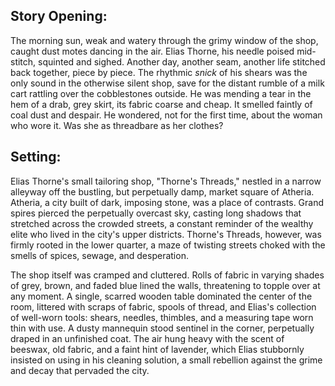 ## Story Opening:

The morning sun, weak and watery through the grimy window of the shop, caught dust motes dancing in the air. Elias Thorne, his needle poised mid-stitch, squinted and sighed. Another day, another seam, another life stitched back together, piece by piece. The rhythmic *snick* of his shears was the only sound in the otherwise silent shop, save for the distant rumble of a milk cart rattling over the cobblestones outside. He was mending a tear in the hem of a drab, grey skirt, its fabric coarse and cheap. It smelled faintly of coal dust and despair. He wondered, not for the first time, about the woman who wore it. Was she as threadbare as her clothes?

## Setting:

Elias Thorne's small tailoring shop, "Thorne's Threads," nestled in a narrow alleyway off the bustling, but perpetually damp, market square of Atheria. Atheria, a city built of dark, imposing stone, was a place of contrasts. Grand spires pierced the perpetually overcast sky, casting long shadows that stretched across the crowded streets, a constant reminder of the wealthy elite who lived in the city's upper districts. Thorne's Threads, however, was firmly rooted in the lower quarter, a maze of twisting streets choked with the smells of spices, sewage, and desperation.

The shop itself was cramped and cluttered. Rolls of fabric in varying shades of grey, brown, and faded blue lined the walls, threatening to topple over at any moment. A single, scarred wooden table dominated the center of the room, littered with scraps of fabric, spools of thread, and Elias's collection of well-worn tools: shears, needles, thimbles, and a measuring tape worn thin with use. A dusty mannequin stood sentinel in the corner, perpetually draped in an unfinished coat. The air hung heavy with the scent of beeswax, old fabric, and a faint hint of lavender, which Elias stubbornly insisted on using in his cleaning solution, a small rebellion against the grime and decay that pervaded the city.
